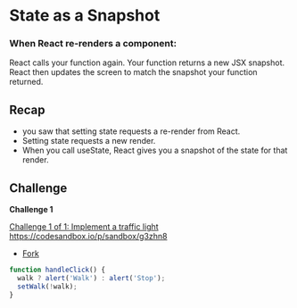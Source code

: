 # State as a Snapshot

### When React re-renders a component:

React calls your function again.
Your function returns a new JSX snapshot.
React then updates the screen to match the snapshot your function returned.

## Recap

- you saw that setting state requests a re-render from React.
- Setting state requests a new render.
- When you call useState, React gives you a snapshot of the state for that render.

## Challenge

**Challenge 1**

[Challenge 1 of 1: Implement a traffic light](https://react.dev/learn/state-as-a-snapshot#implement-a-traffic-light)
https://codesandbox.io/p/sandbox/g3zhn8

- [Fork](https://codesandbox.io/p/sandbox/sy9zw5)

```js
function handleClick() {
  walk ? alert('Walk') : alert('Stop');
  setWalk(!walk);
}
```
